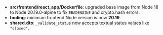 - **src/frontend/react_app/Dockerfile**: upgraded base image from Node 18 to Node 20.19.0-alpine to fix `EBADENGINE` and crypto.hash errors.
- **tooling**: minimum frontend Node version is now **20.19**.
- **shared.dto**: `_validate_status` now accepts textual status values like `"closed"`.
